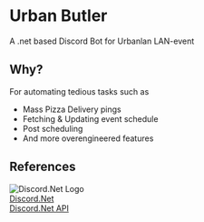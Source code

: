 # Urban Butler
A .net based Discord Bot for Urbanlan LAN-event

## Why?
For automating tedious tasks such as
* Mass Pizza Delivery pings 
* Fetching & Updating event schedule
* Post scheduling
* And more overengineered features

## References
![Discord.Net Logo](https://docs.discordnet.dev/marketing/logo/SVG/Logomark%20Purple.svg)  
[Discord.Net](https://docs.discordnet.dev/index.html)  
[Discord.Net API](https://docs.discordnet.dev/api/index.html)